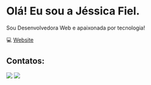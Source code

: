 # Olá! Eu sou a Jéssica Fiel.

Sou Desenvolvedora Web e apaixonada por tecnologia!

💻 [Website](https://portfolio-jessicafiel.vercel.app/) 


## Contatos:

<div>
<a href = "mailto:jessicagamafiel@gmail.com"><img src="https://img.shields.io/badge/Gmail-D14836?style=for-the-badge&logo=gmail&logoColor=white" target="_blank"></a>
<a href="[https://www.linkedin.com/in/seu-usuário-linkedln-aqui](https://www.linkedin.com/in/jessica-gama-fiel-09b55b140/)" target="_blank"><img src="https://img.shields.io/badge/-LinkedIn-%230077B5?style=for-the-badge&logo=linkedin&logoColor=white" target="_blank"></a>   
</div>


